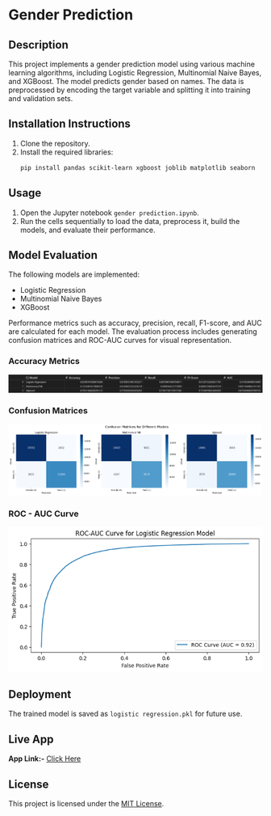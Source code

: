 # Gender Prediction

## Description
This project implements a gender prediction model using various machine learning algorithms, including Logistic Regression, Multinomial Naive Bayes, and XGBoost. The model predicts gender based on names. The data is preprocessed by encoding the target variable and splitting it into training and validation sets.

## Installation Instructions
1. Clone the repository.
2. Install the required libraries:
   ```bash
   pip install pandas scikit-learn xgboost joblib matplotlib seaborn
   ```

## Usage
1. Open the Jupyter notebook `gender prediction.ipynb`.
2. Run the cells sequentially to load the data, preprocess it, build the models, and evaluate their performance.

## Model Evaluation
The following models are implemented:
- Logistic Regression
- Multinomial Naive Bayes
- XGBoost

Performance metrics such as accuracy, precision, recall, F1-score, and AUC are calculated for each model. The evaluation process includes generating confusion matrices and ROC-AUC curves for visual representation.

### Accuracy Metrics
![accuracy metrics for different models](accuracy-metrics.png)

### Confusion Matrices
![Confusion matrices for different models](confusion-matrics.png)

### ROC - AUC Curve
![ROC - AUC curve for Logistic Regression](roc-auc-curve.png)

## Deployment
The trained model is saved as `logistic regression.pkl` for future use.

## Live App
**App Link:-** [Click Here](https://pkr1234-gender-predictor-by-name.hf.space)

## License
This project is licensed under the [MIT License](LICENSE).
